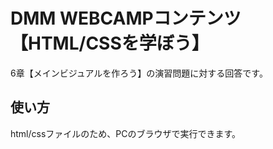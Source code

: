 # DMM WEBCAMPコンテンツ 【HTML/CSSを学ぼう】
6章【メインビジュアルを作ろう】の演習問題に対する回答です。

## 使い方
html/cssファイルのため、PCのブラウザで実行できます。